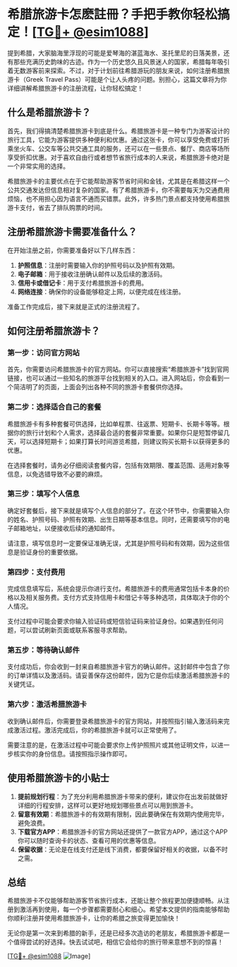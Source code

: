 # 希腊旅游卡怎麽註冊？手把手教你轻松搞定！[[TG💪+ @esim1088](https://t.me/s/esim1088)]

提到希腊，大家脑海里浮现的可能是爱琴海的湛蓝海水、圣托里尼的日落美景，还有那些充满历史韵味的古迹。作为一个历史悠久且风景迷人的国家，希腊每年吸引着无数游客前来探索。不过，对于计划前往希腊游玩的朋友来说，如何注册希腊旅游卡（Greek Travel Pass）可能是个让人头疼的问题。别担心，这篇文章将为你详细讲解希腊旅游卡的注册流程，让你轻松搞定！

## 什么是希腊旅游卡？

首先，我们得搞清楚希腊旅游卡到底是什么。希腊旅游卡是一种专门为游客设计的旅行工具，它能为游客提供多种便利和优惠。通过这张卡，你可以享受免费或打折乘坐火车、公交车等公共交通工具的服务，还可以在一些景点、餐厅、商店等场所享受折扣优惠。对于喜欢自由行或者想节省旅行成本的人来说，希腊旅游卡绝对是一个非常实用的选择。

希腊旅游卡的主要优点在于它能帮助游客节省时间和金钱，尤其是在希腊这样一个公共交通发达但信息相对复杂的国家。有了希腊旅游卡，你不需要每天为交通费用烦恼，也不用担心因为语言不通而买错票。此外，许多热门景点都支持使用希腊旅游卡支付，省去了排队购票的时间。

## 注册希腊旅游卡需要准备什么？

在开始注册之前，你需要准备好以下几样东西：

1. **护照信息**：注册时需要输入你的护照号码以及护照有效期。
2. **电子邮箱**：用于接收注册确认邮件以及后续的激活码。
3. **信用卡或借记卡**：用于支付希腊旅游卡的费用。
4. **网络连接**：确保你的设备能够稳定上网，以便完成在线注册。

准备工作完成后，接下来就是正式的注册流程了。

## 如何注册希腊旅游卡？

### 第一步：访问官方网站

首先，你需要访问希腊旅游卡的官方网站。你可以直接搜索“希腊旅游卡”找到官网链接，也可以通过一些知名的旅游平台找到相关的入口。进入网站后，你会看到一个简洁明了的页面，上面会列出各种不同的旅游卡套餐供你选择。

### 第二步：选择适合自己的套餐

希腊旅游卡有多种套餐可供选择，比如单程票、往返票、短期卡、长期卡等等。根据你的旅行计划和个人需求，选择最合适的套餐非常重要。如果你只是短暂停留几天，可以选择短期卡；如果打算长时间游览希腊，则建议购买长期卡以获得更多的优惠。

在选择套餐时，请务必仔细阅读套餐内容，包括有效期限、覆盖范围、适用对象等信息，以免选错导致不必要的麻烦。

### 第三步：填写个人信息

确定好套餐后，接下来就是填写个人信息的部分了。在这个环节中，你需要输入你的姓名、护照号码、护照有效期、出生日期等基本信息。同时，还需要填写你的电子邮箱地址，以便接收后续的通知邮件。

请注意，填写信息时一定要保证准确无误，尤其是护照号码和有效期，因为这些信息是验证身份的重要依据。

### 第四步：支付费用

完成信息填写后，系统会提示你进行支付。希腊旅游卡的费用通常包括卡本身的价格以及相关服务费。支付方式支持信用卡和借记卡等多种选项，具体取决于你的个人情况。

支付过程中可能会要求你输入验证码或短信验证码来验证身份。如果遇到任何问题，可以尝试刷新页面或联系客服寻求帮助。

### 第五步：等待确认邮件

支付成功后，你会收到一封来自希腊旅游卡官方的确认邮件。这封邮件中包含了你的订单详情以及激活码。请妥善保存这份邮件，因为它是你后续激活希腊旅游卡的关键凭证。

### 第六步：激活希腊旅游卡

收到确认邮件后，你需要登录希腊旅游卡的官方网站，并按照指引输入激活码来完成激活过程。激活完成后，你的希腊旅游卡就可以正常使用了。

需要注意的是，在激活过程中可能会要求你上传护照照片或其他证明文件，以进一步核实你的身份信息。请按照指示操作即可。

## 使用希腊旅游卡的小贴士

1. **提前规划行程**：为了充分利用希腊旅游卡带来的便利，建议你在出发前就做好详细的行程安排，这样可以更好地规划哪些景点可以用到旅游卡。
2. **留意有效期**：希腊旅游卡的有效期有限制，因此要确保在有效期内使用完毕，避免浪费。
3. **下载官方APP**：希腊旅游卡的官方网站还提供了一款官方APP，通过这个APP你可以随时查询卡的状态、查看可用的优惠等信息。
4. **保留收据**：无论是在线支付还是线下消费，都要保留好相关的收据，以备不时之需。

## 总结

希腊旅游卡不仅能够帮助游客节省旅行成本，还能让整个旅程更加便捷顺畅。从注册到激活再到使用，每一个步骤都需要耐心和细心。希望本文提供的指南能够帮助你顺利注册并使用希腊旅游卡，让你的希腊之旅变得更加愉快！

无论你是第一次来到希腊的新手，还是已经多次造访的老朋友，希腊旅游卡都是一个值得尝试的好选择。快去试试吧，相信它会给你的旅行带来意想不到的惊喜！

[[TG💪+ @esim1088](https://t.me/s/esim1088) ![Image](https://i.postimg.cc/4NQfJmqS/Snipaste-2025-05-13-00-14-12.png)]